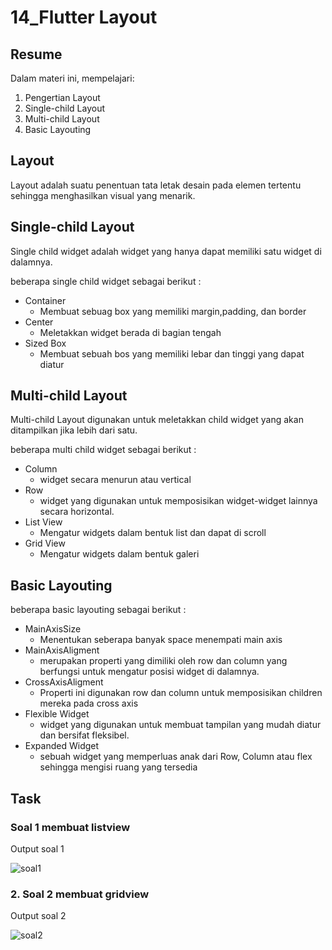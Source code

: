 # 14_Flutter Layout

## Resume
Dalam materi ini, mempelajari:
1. Pengertian Layout
2. Single-child Layout
3. Multi-child Layout
4. Basic Layouting


## Layout
Layout adalah suatu penentuan tata letak desain pada elemen tertentu sehingga menghasilkan visual yang menarik.  

## Single-child Layout
Single child widget adalah widget yang hanya dapat memiliki satu widget di dalamnya.

beberapa single child widget sebagai berikut :
* Container
    + Membuat sebuag box yang memiliki margin,padding, dan border
* Center
    + Meletakkan widget berada di bagian tengah
* Sized Box
    + Membuat sebuah bos yang memiliki lebar dan tinggi yang dapat diatur

## Multi-child Layout
Multi-child Layout digunakan untuk meletakkan child widget yang akan ditampilkan jika lebih dari satu.

beberapa multi child widget sebagai berikut :
* Column
    + widget secara menurun atau vertical
* Row
    + widget yang digunakan untuk memposisikan widget-widget lainnya secara horizontal.
* List View
    + Mengatur widgets dalam bentuk list dan dapat di scroll
* Grid View
    + Mengatur widgets dalam bentuk galeri

## Basic Layouting
beberapa basic layouting sebagai berikut :
* MainAxisSize
    + Menentukan seberapa banyak space menempati main axis
* MainAxisAligment
    + merupakan properti yang dimiliki oleh row dan column yang berfungsi untuk mengatur posisi widget di dalamnya.
* CrossAxisAligment
    + Properti ini digunakan row dan column untuk memposisikan children mereka pada cross axis
* Flexible Widget
    + widget yang digunakan untuk membuat tampilan yang mudah diatur dan bersifat fleksibel. 
* Expanded Widget
    + sebuah widget yang memperluas anak dari Row, Column atau flex sehingga mengisi ruang yang tersedia

## Task
### Soal 1 membuat listview
Output soal 1

![soal1](https://user-images.githubusercontent.com/59384629/159615554-3893ef3e-4751-4847-ae4f-b6be52c906d7.png)



### 2. Soal 2 membuat gridview
Output soal 2 

![soal2](https://user-images.githubusercontent.com/59384629/159615575-83e78f59-441d-4d5e-85e5-ae3a31695850.png)
